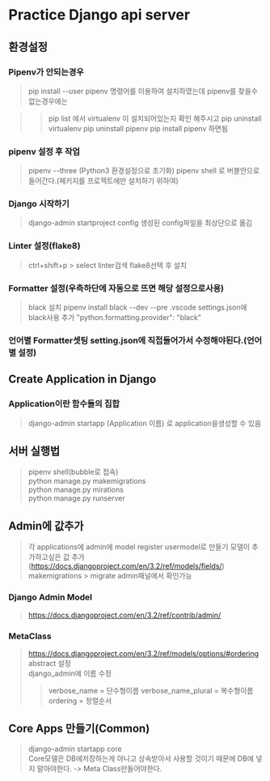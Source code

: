 # Practice Django api server

## 환경설정

### Pipenv가 안되는경우

> pip install --user pipenv 명령어를 이용하여 설치하였는데 pipenv를 찾을수 없는경우에는

> > pip list 에서 virtualenv 이 설치되어있는지 확인 해주시고
> > pip uninstall virtualenv
> > pip uninstall pipenv
> > pip install pipenv
> > 하면됨

### pipenv 설정 후 작업

> pipenv --three (Python3 환경설정으로 초기화)
> pipenv shell 로 버블안으로들어간다.(페키지를 프로젝트에만 설치하기 위하여)

### Django 시작하기

> django-admin startproject config
> 생성된 config파일을 최상단으로 옮김

### Linter 설정(flake8)

> ctrl+shift+p > select linter검색 flake8선택 후 설치

### Formatter 설정(우측하단에 자동으로 뜨면 해당 설정으로사용)

> black 설치 pipenv install black --dev --pre
> .vscode settings.json에 black사용 추가 "python.formatting.provider": "black"

### 언어별 Formatter셋팅 setting.json에 직접들어가서 수정해야된다.(언어별 설정)

## Create Application in Django

### Application이란 함수들의 집합

> django-admin startapp (Application 이름) 로 application을생성할 수 있음

## 서버 실행법

> pipenv shell(bubble로 접속)  
> python manage.py makemigrations  
> python manage.py mirations  
> python manage.py runserver

## Admin에 값추가

> 각 applications에 admin에 model register
> usermodel로 만들기
> 모델이 추가하고싶은 값 추가(https://docs.djangoproject.com/en/3.2/ref/models/fields/)
> makemigrations > migrate
> admin패널에서 확인가능

### Django Admin Model

> https://docs.djangoproject.com/en/3.2/ref/contrib/admin/

### MetaClass

> https://docs.djangoproject.com/en/3.2/ref/models/options/#ordering
> abstract 설정  
> django_admin에 이름 수정
>
> > verbose_name = 단수형이름
> > verbose_name_plural = 복수형이름
> > ordering = 정렬순서

## Core Apps 만들기(Common)

> django-admin startapp core  
> Core모델은 DB에저장하는게 아니고 상속받아서 사용할 것이기 때문에 DB에 넣지 말아야한다. -> Meta Class만들어야한다.
